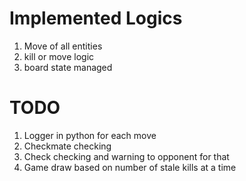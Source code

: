 # Implemented Logics 
1. Move of all entities
2. kill or move logic
3. board state managed

# TODO
1. Logger in python for each move
2. Checkmate checking
3. Check checking and warning to opponent for that
4. Game draw based on number of stale kills at a time